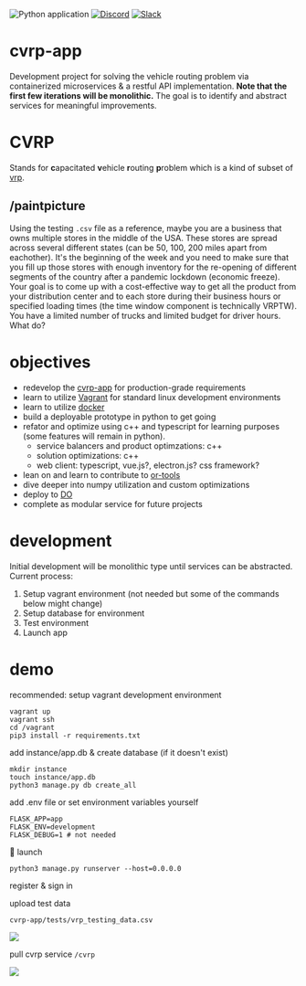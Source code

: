 ![Python application](https://github.com/pybrgr/cvrp-poc/workflows/Python%20application/badge.svg)
[![Discord](https://img.shields.io/discord/721862473132540007?label=discord&style=plastic)](https://discord.gg/wg7xSAf)
[![Slack](https://img.shields.io/badge/slack-workspace-orange)](https://join.slack.com/t/andromiasoftware/shared_invite/zt-felqfjhs-Tvma8OYuCExxdmQgHOIGsg)

# cvrp-app
Development project for solving the vehicle routing problem via containerized microservices & a restful API implementation. **Note that the first few iterations will be monolithic.** The goal is to identify and abstract services for meaningful improvements.

# CVRP
Stands for **c**apacitated **v**ehicle **r**outing **p**roblem which is a kind of subset of [vrp](https://en.wikipedia.org/wiki/Vehicle_routing_problem). 

## /paintpicture

Using the testing ```.csv``` file as a reference, maybe you are a business that owns multiple stores in the middle of the USA. These stores are spread across several different states (can be 50, 100, 200 miles apart from eachother). It's the beginning of the week and you need to make sure that you fill up those stores with enough inventory for the re-opening of different segments of the country after a pandemic lockdown (economic freeze). Your goal is to come up with a cost-effective way to get all the product from your distribution center and to each store during their business hours or specified loading times (the time window component is technically VRPTW). You have a limited number of trucks and limited budget for driver hours. What do?

# objectives

- redevelop the [cvrp-app](https://github.com/christopherpryer/cvrp-app) for production-grade requirements
- learn to utilize [Vagrant](https://www.vagrantup.com/) for standard linux development environments
- learn to utilize [docker](https://www.docker.com/)
- build a deployable prototype in python to get going
- refator and optimize using c++ and typescript for learning purposes (some features will remain in python).
  - service balancers and product optimzations: c++
  - solution optimizations: c++
  - web client: typescript, vue.js?, electron.js? css framework?
- lean on and learn to contribute to [or-tools](https://github.com/google/or-tools)
- dive deeper into numpy utilization and custom optimizations
- deploy to [DO](https://www.digitalocean.com/)
- complete as modular service for future projects

# development

Initial development will be monolithic type until services can be abstracted. Current process:

1. Setup vagrant environment (not needed but some of the commands below might change)
2. Setup database for environment
3. Test environment
4. Launch app

# demo

recommended: setup vagrant development environment
```
vagrant up
vagrant ssh
cd /vagrant
pip3 install -r requirements.txt
```

add instance/app.db & create database (if it doesn't exist)
```
mkdir instance
touch instance/app.db
python3 manage.py db create_all
```

add .env file or set environment variables yourself
```.env
FLASK_APP=app
FLASK_ENV=development
FLASK_DEBUG=1 # not needed
```

:rocket: launch
```
python3 manage.py runserver --host=0.0.0.0
```

register & sign in

upload test data 

```cvrp-app/tests/vrp_testing_data.csv```

![](https://github.com/pybrgr/cvrp-poc/blob/master/docs/img/v0.0.2_upload.PNG?raw=true)

pull cvrp service ```/cvrp```

![](https://github.com/pybrgr/cvrp-poc/blob/master/docs/img/v0.0.8.PNG?raw=true)
